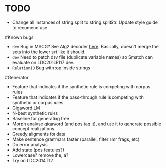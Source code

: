 TODO
====

 - Change all instances of string.split to string.splitStr.  Update style guide to recomend use.

#Known bugs

 - `dev` Bug in MSCG? See Alg2 decoder [here](https://github.com/jflanigan/jamr-internal/blob/10360b0ca055087605375e3c450471c1d273780f/src/GraphDecoder/Alg2.scala#L116).  Basically, doesn't merge the sets into the lower set like it should.
 - `dev` Need to patch dev file (duplicate variable names) so Smatch can evaluate on LDC2013E117 dev.
 - `RelationID` Bug with :op inside strings

#Generator

 - Feature that indicates if the synthetic rule is competing with corpus rules
 - Feature that indicates if the pass-through rule is competing with synthetic or corpus rules
 - Gigaword LM
 - N-best synthetic rules
 - Baseline for generating tree
 - Morph analyse gigaword (and pos tag it), and use it to generate possible concept realizations.
 - Greedy aligments for data
 - Make sentence grammars faster (parallel, filter amr frags, etc)
 - Do error analysis
 - Add state (pos features?)
 - Lowercase? remove the, a?
 - Try on LDC2014T12
